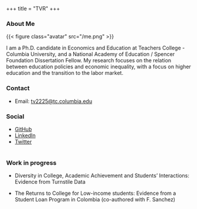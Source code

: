 +++
title = "TVR"
+++

### About Me

{{< figure class="avatar" src="/me.png" >}}

I am a Ph.D. candidate in Economics and Education at Teachers College - Columbia University, and a National Academy of Education / Spencer Foundation Dissertation Fellow. My research focuses on the relation between education policies and economic inequality, with a focus on higher education and the transition to the labor market.

### Contact
* Email: [tv2225@tc.columbia.edu](mailto:tv2225@tc.columbia.edu)

### Social
* [GitHub](https://github.com/tativelasco)
* [LinkedIn](https://www.linkedin.com/in/tatianavelascoro/)
* [Twitter](https://twitter.com/TatiVelasco)
#
#
#
### Work in progress

* Diversity in College, Academic Achievement and Students’ Interactions: Evidence from Turnstile Data

* The Returns to College for Low-income students: Evidence from a Student
Loan Program in Colombia (co-authored with F. Sanchez)
